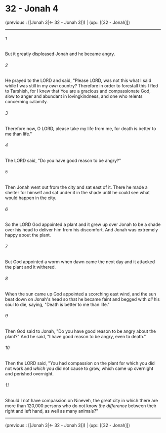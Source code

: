 # 32 - Jonah 4

(previous:: [[Jonah 3|← 32 - Jonah 3]]) | (up:: [[32 - Jonah]])

***


###### 1 
But it greatly displeased Jonah and he became angry. 

###### 2 
He prayed to the LORD and said, "Please LORD, was not this what I said while I was still in my _own_ country? Therefore in order to forestall this I fled to Tarshish, for I knew that You are a gracious and compassionate God, slow to anger and abundant in lovingkindness, and one who relents concerning calamity. 

###### 3 
Therefore now, O LORD, please take my life from me, for death is better to me than life." 

###### 4 
The LORD said, "Do you have good reason to be angry?" 

###### 5 
Then Jonah went out from the city and sat east of it. There he made a shelter for himself and sat under it in the shade until he could see what would happen in the city. 

###### 6 
So the LORD God appointed a plant and it grew up over Jonah to be a shade over his head to deliver him from his discomfort. And Jonah was extremely happy about the plant. 

###### 7 
But God appointed a worm when dawn came the next day and it attacked the plant and it withered. 

###### 8 
When the sun came up God appointed a scorching east wind, and the sun beat down on Jonah's head so that he became faint and begged with _all_ his soul to die, saying, "Death is better to me than life." 

###### 9 
Then God said to Jonah, "Do you have good reason to be angry about the plant?" And he said, "I have good reason to be angry, even to death." 

###### 10 
Then the LORD said, "You had compassion on the plant for which you did not work and _which_ you did not cause to grow, which came up overnight and perished overnight. 

###### 11 
Should I not have compassion on Nineveh, the great city in which there are more than 120,000 persons who do not know _the difference_ between their right and left hand, as well as many animals?"

***

(previous:: [[Jonah 3|← 32 - Jonah 3]]) | (up:: [[32 - Jonah]])
